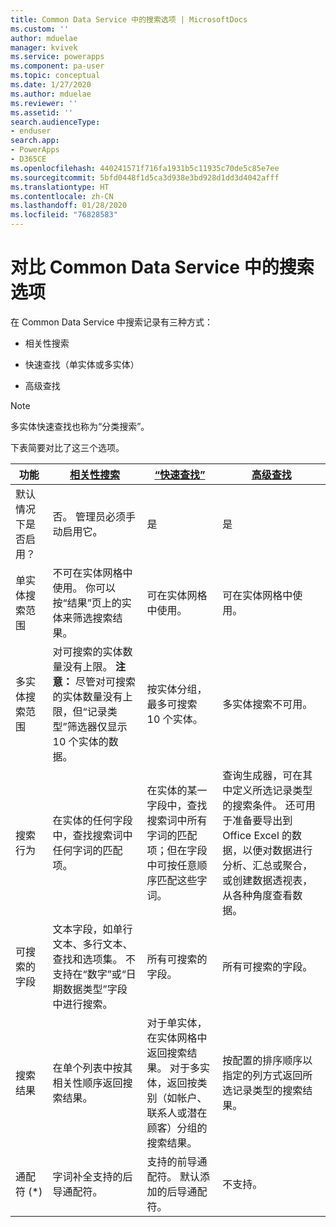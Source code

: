 ```yaml
---
title: Common Data Service 中的搜索选项 | MicrosoftDocs
ms.custom: ''
author: mduelae
manager: kvivek
ms.service: powerapps
ms.component: pa-user
ms.topic: conceptual
ms.date: 1/27/2020
ms.author: mduelae
ms.reviewer: ''
ms.assetid: ''
search.audienceType:
- enduser
search.app:
- PowerApps
- D365CE
ms.openlocfilehash: 440241571f716fa1931b5c11935c70de5c85e7ee
ms.sourcegitcommit: 5bfd0448f1d5ca3d938e3bd928d1dd3d4042afff
ms.translationtype: HT
ms.contentlocale: zh-CN
ms.lasthandoff: 01/28/2020
ms.locfileid: "76828583"
---
```

# <a name="compare-search-options-in-common-data-service"></a>对比 Common Data Service 中的搜索选项

在 Common Data Service 中搜索记录有三种方式：

-   相关性搜索   
  
-   快速查找（单实体或多实体）  

-   高级查找

> [!NOTE]
> 多实体快速查找也称为“分类搜索”。 
  
下表简要对比了这三个选项。

|功能|[相关性搜索](relevance-search.md)|[“快速查找”](quick-find.md)|[高级查找](advanced-find.md)|  
|-------------------|---------------------------|----------------|-------------------|  
|默认情况下是否启用？|否。 管理员必须手动启用它。|是|是|  
|单实体搜索范围|不可在实体网格中使用。 你可以按“结果”页上的实体来筛选搜索结果。|可在实体网格中使用。|可在实体网格中使用。|  
|多实体搜索范围|对可搜索的实体数量没有上限。 **注意：** 尽管对可搜索的实体数量没有上限，但“记录类型”筛选器仅显示 10 个实体的数据。|按实体分组，最多可搜索 10 个实体。|多实体搜索不可用。|  
|搜索行为|在实体的任何字段中，查找搜索词中任何字词的匹配项。|在实体的某一字段中，查找搜索词中所有字词的匹配项；但在字段中可按任意顺序匹配这些字词。|查询生成器，可在其中定义所选记录类型的搜索条件。 还可用于准备要导出到 Office Excel 的数据，以便对数据进行分析、汇总或聚合，或创建数据透视表，从各种角度查看数据。|  
|可搜索的字段|文本字段，如单行文本、多行文本、查找和选项集。 不支持在“数字”或“日期数据类型”字段中进行搜索。|所有可搜索的字段。|所有可搜索的字段。|  
|搜索结果|在单个列表中按其相关性顺序返回搜索结果。|对于单实体，在实体网格中返回搜索结果。 对于多实体，返回按类别（如帐户、联系人或潜在顾客）分组的搜索结果。|按配置的排序顺序以指定的列方式返回所选记录类型的搜索结果。|
|通配符 (*)|字词补全支持的后导通配符。|支持的前导通配符。 默认添加的后导通配符。|不支持。|  
